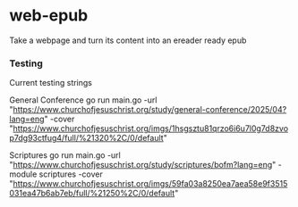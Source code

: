 # web-epub
Take a webpage and turn its content into an ereader ready epub



### Testing 
Current testing strings

General Conference
go run main.go -url "https://www.churchofjesuschrist.org/study/general-conference/2025/04?lang=eng" -cover "https://www.churchofjesuschrist.org/imgs/1hsgsztu81qrzo6i6u7l0g7d8zvop7dg93ctfug4/full/%21320%2C/0/default"

Scriptures
go run main.go -url "https://www.churchofjesuschrist.org/study/scriptures/bofm?lang=eng" -module scriptures -cover "https://www.churchofjesuschrist.org/imgs/59fa03a8250ea7aea58e9f3515031ea47b6ab7eb/full/%21250%2C/0/default"